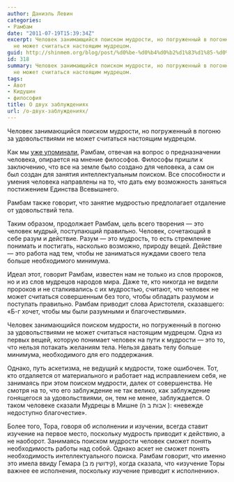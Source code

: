 ```yaml
---
author: Даниэль Левин
categories:
- Рамбам
date: "2011-07-19T15:39:34Z"
excerpt: Человек занимающийся поиском мудрости, но погруженный в погоню за удовольствиями
  не может считаться настоящим мудрецом.
guid: http://shinmem.org/blog/post/%d0%be-%d0%b4%d0%b2%d1%83%d1%85-%d0%b7%d0%b0%d0%b1%d0%bb%d1%83%d0%b6%d0%b4%d0%b5%d0%bd%d0%b8%d1%8f%d1%85
id: 318
summary: Человек занимающийся поиском мудрости, но погруженный в погоню за удовольствиями
  не может считаться настоящим мудрецом.
tags:
- Авот
- Кидушин
- философия
title: О двух заблуждениях
url: /о-двух-заблуждениях/
---
```

Человек занимающийся поиском мудрости, но погруженный в погоню за удовольствиями не может считаться настоящим мудрецом.<!--more-->

Как мы [уже упоминали](http://shinmem.org/blog/post/%d0%be-%d0%bc%d1%83%d0%b4%d1%80%d0%be%d1%81%d1%82%d0%b8-%d0%b8-%d1%83%d0%b4%d0%be%d0%b2%d0%be%d0%bb%d1%8c%d1%81%d1%82%d0%b2%d0%b8%d1%8f%d1%85), Рамбам, отвечая на вопрос о предназначении человека, опирается на мнение философов. Философы пришли к заключению, что все на земле было создано для человека, а сам он был создан для занятия интеллектуальным поиском. Все способности и умения человека направлены на то, что дать ему возможность заняться постижением Единства Всевышнего. 

Рамбам также говорит, что занятие мудростью предполагает отдаление от удовольствий тела. 

Таким образом, продолжает Рамбам, цель всего творения — это человек мудрый, поступающий правильно. Человек, сочетающий в себе разум и действие. Разум — это мудрость, то есть стремление понимать и постигать, насколько возможно, природу вещей. Действие — это работа над тем, чтобы не заниматься нуждами своего тела больше необходимого минимума. 

Идеал этот, говорит Рамбам, известен нам не только из слов пророков, но и из слов мудрецов народов мира. Даже те, кто никогда не видели пророков и не сталкивались с их мудростью, считают, что человек не может считаться совершенным без того, чтобы обладать разумом и поступать правильно. Рамбам приводит слова Аристотеля, сказавшего: «Б-г хочет, чтобы мы были разумными и благочестивыми». 

Человек занимающийся поиском мудрости, но погруженный в погоню за удовольствиями не может считаться настоящим мудрецом. Одна из первых вещей, которую понимает человек на пути к мудрости — это то, что нельзя потакать желаниям тела. Нельзя давать телу больше минимума, необходимого для его поддержания. 

Однако, путь аскетизма, не ведущий к мудрости, тоже ошибочен. Тот, кто отдаляется от материального и работает над исправлением себя, не занимаясь при этом поиском мудрости, далек от совершенства. Не смотря на то, что его заблуждение не так велико, как заблуждение гонящегося за удовольствиями, он, тем не менее, заблуждается. О таком человеке сказали Мудрецы в Мишне (אבות ב ה ): «невежде недоступно благочестие». 

Более того, Тора, говоря об исполнении и изучении, всегда ставит изучение на первое место, поскольку мудрость приводит к действию, а не наоборот. Занимаясь поиском мудрости человек сможет понять необходимость работы над собой. Однако аскет не сможет понять необходимость интеллектуального поиска. Рамбам говорит, что именно это имела ввиду Гемара (קידושין מ ב), когда сказала, что «изучение Торы важнее ее исполнения, поскольку изучение приводит к исполнению».